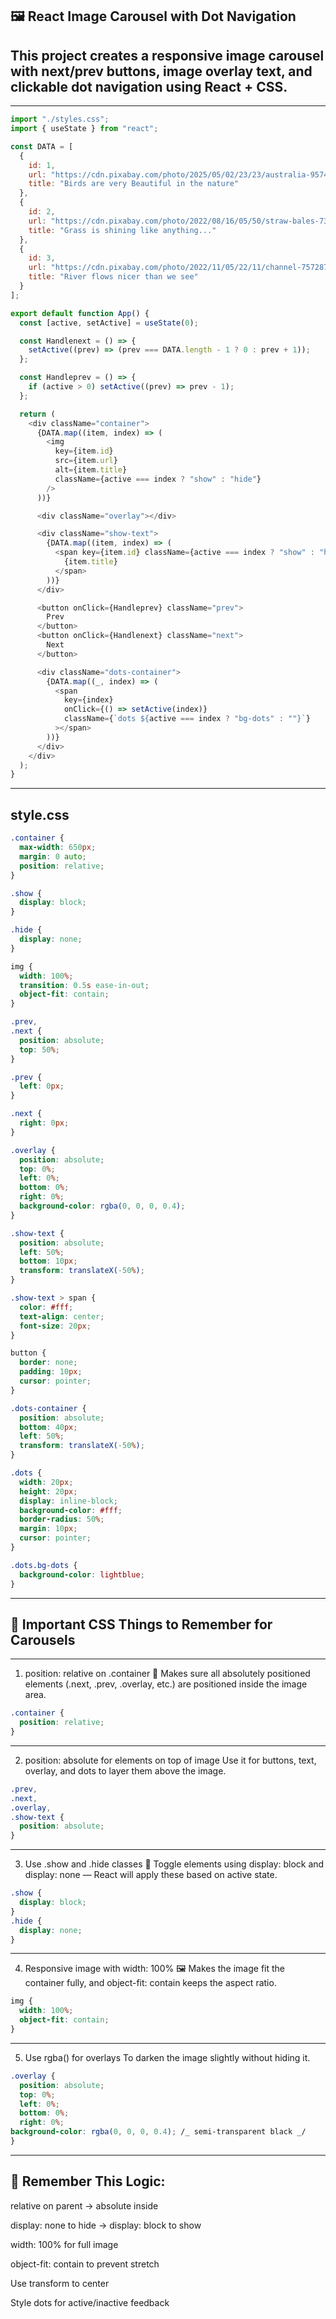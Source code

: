 ## 🖼️ React Image Carousel with Dot Navigation

## This project creates a responsive image carousel with next/prev buttons, image overlay text, and clickable dot navigation using React + CSS.

---

```js
import "./styles.css";
import { useState } from "react";

const DATA = [
  {
    id: 1,
    url: "https://cdn.pixabay.com/photo/2025/05/02/23/23/australia-9574728_1280.jpg",
    title: "Birds are very Beautiful in the nature"
  },
  {
    id: 2,
    url: "https://cdn.pixabay.com/photo/2022/08/16/05/50/straw-bales-7389396_1280.jpg",
    title: "Grass is shining like anything..."
  },
  {
    id: 3,
    url: "https://cdn.pixabay.com/photo/2022/11/05/22/11/channel-7572879_1280.jpg",
    title: "River flows nicer than we see"
  }
];

export default function App() {
  const [active, setActive] = useState(0);

  const Handlenext = () => {
    setActive((prev) => (prev === DATA.length - 1 ? 0 : prev + 1));
  };

  const Handleprev = () => {
    if (active > 0) setActive((prev) => prev - 1);
  };

  return (
    <div className="container">
      {DATA.map((item, index) => (
        <img
          key={item.id}
          src={item.url}
          alt={item.title}
          className={active === index ? "show" : "hide"}
        />
      ))}

      <div className="overlay"></div>

      <div className="show-text">
        {DATA.map((item, index) => (
          <span key={item.id} className={active === index ? "show" : "hide"}>
            {item.title}
          </span>
        ))}
      </div>

      <button onClick={Handleprev} className="prev">
        Prev
      </button>
      <button onClick={Handlenext} className="next">
        Next
      </button>

      <div className="dots-container">
        {DATA.map((_, index) => (
          <span
            key={index}
            onClick={() => setActive(index)}
            className={`dots ${active === index ? "bg-dots" : ""}`}
          ></span>
        ))}
      </div>
    </div>
  );
}
```

---

## style.css

```css
.container {
  max-width: 650px;
  margin: 0 auto;
  position: relative;
}

.show {
  display: block;
}

.hide {
  display: none;
}

img {
  width: 100%;
  transition: 0.5s ease-in-out;
  object-fit: contain;
}

.prev,
.next {
  position: absolute;
  top: 50%;
}

.prev {
  left: 0px;
}

.next {
  right: 0px;
}

.overlay {
  position: absolute;
  top: 0%;
  left: 0%;
  bottom: 0%;
  right: 0%;
  background-color: rgba(0, 0, 0, 0.4);
}

.show-text {
  position: absolute;
  left: 50%;
  bottom: 10px;
  transform: translateX(-50%);
}

.show-text > span {
  color: #fff;
  text-align: center;
  font-size: 20px;
}

button {
  border: none;
  padding: 10px;
  cursor: pointer;
}

.dots-container {
  position: absolute;
  bottom: 40px;
  left: 50%;
  transform: translateX(-50%);
}

.dots {
  width: 20px;
  height: 20px;
  display: inline-block;
  background-color: #fff;
  border-radius: 50%;
  margin: 10px;
  cursor: pointer;
}

.dots.bg-dots {
  background-color: lightblue;
}
```

---

## 🧠 Important CSS Things to Remember for Carousels

---

1. position: relative on .container
   🔑 Makes sure all absolutely positioned elements (.next, .prev, .overlay, etc.) are positioned inside the image area.

```css
.container {
  position: relative;
}
```

---

2. position: absolute for elements on top of image
   Use it for buttons, text, overlay, and dots to layer them above the image.

```css
.prev,
.next,
.overlay,
.show-text {
  position: absolute;
}
```

---

3. Use .show and .hide classes
   🔁 Toggle elements using display: block and display: none — React will apply these based on active state.

```css
.show {
  display: block;
}
.hide {
  display: none;
}
```

---

4. Responsive image with width: 100%
   🖼️ Makes the image fit the container fully, and object-fit: contain keeps the aspect ratio.

```css
img {
  width: 100%;
  object-fit: contain;
}
```

---

5. Use rgba() for overlays
   To darken the image slightly without hiding it.

```css
.overlay {
  position: absolute;
  top: 0%;
  left: 0%;
  bottom: 0%;
  right: 0%;
background-color: rgba(0, 0, 0, 0.4); /_ semi-transparent black _/
}
```

---

## 🧠 Remember This Logic:

relative on parent → absolute inside

display: none to hide → display: block to show

width: 100% for full image

object-fit: contain to prevent stretch

Use transform to center

Style dots for active/inactive feedback
